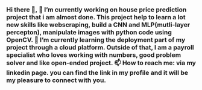 ### Hi there 👋, 🔭 I’m currently working on house price prediction project that i am almost done. This project help to learn a lot new skills like webscraping, build a CNN and MLP(mutli-layer percepton), manipulate images with python code using OpenCV. 🌱 I’m currently learning the deployment part of my project through a cloud platform. Outside of that, I am a payroll specialist who loves working with numbers, good problem solver and like open-ended project. 📫 How to reach me: via my linkedin page. you can find the link in my profile and it will be my pleasure to connect with you. 

<!--
**laussin86/laussin86** is a ✨ _special_ ✨ repository because its `README.md` (this file) appears on your GitHub profile.

Here are some ideas to get you started:

- 🔭 I’m currently working on ...
- 🌱 I’m currently learning ...
- 👯 I’m looking to collaborate on ...
- 🤔 I’m looking for help with ...
- 💬 Ask me about ...
- 📫 How to reach me: ...
- 😄 Pronouns: ...
- ⚡ Fun fact: ...
-->
